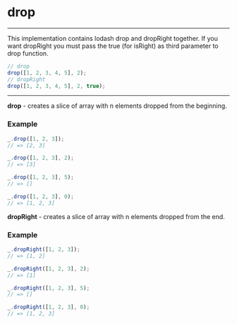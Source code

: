 # drop

---

This implementation contains lodash drop and dropRight together.
If you want dropRight you must pass the true (for isRight) as third parameter to drop function.

```javascript
// drop
drop([1, 2, 3, 4, 5], 2);
// dropRight
drop([1, 2, 3, 4, 5], 2, true);
```

---

**drop** - creates a slice of array with n elements dropped from the beginning.

### Example

```javascript
_.drop([1, 2, 3]);
// => [2, 3]

_.drop([1, 2, 3], 2);
// => [3]

_.drop([1, 2, 3], 5);
// => []

_.drop([1, 2, 3], 0);
// => [1, 2, 3]
```

**dropRight** - creates a slice of array with n elements dropped from the end.

### Example

```javascript
_.dropRight([1, 2, 3]);
// => [1, 2]

_.dropRight([1, 2, 3], 2);
// => [1]

_.dropRight([1, 2, 3], 5);
// => []

_.dropRight([1, 2, 3], 0);
// => [1, 2, 3]
```
